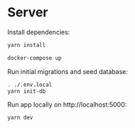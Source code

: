 # Server

Install dependencies:

```sh
yarn install
```

```sh
docker-compose up
``````

Run initial migrations and seed database:

```sh
. ./.env.local
yarn init-db
```

Run app locally on http://localhost:5000:

```sh
yarn dev
```
